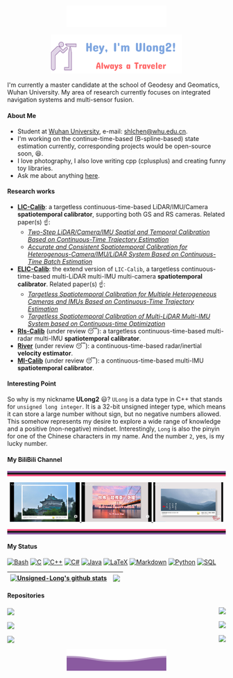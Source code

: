 <p align="center">
        <img src="./img/wave.svg" alt="Github Stats" />
</p>

<p align="center">
<a href="https://github.com/Unsigned-Long">
<img width="60%" alt="Hello, I'm Ulong2!" src="./img/me.png" />
</a>
</p> 
I'm currently a master candidate at the school of Geodesy and Geomatics, Wuhan University. My area of research currently focuses on integrated navigation systems and multi-sensor fusion.

#### About Me

- Student at [Wuhan University](https://www.whu.edu.cn/), e-mail: shlchen@whu.edu.cn.
- I'm working on the continue-time-based (B-spline-based) state estimation currently, corresponding projects would be open-source soon, :laughing:.
- I love photography, I also love writing cpp (cplusplus) and creating funny toy libraries.
- Ask me about anything [here](https://github.com/Unsigned-Long/Unsigned-Long/issues).

#### Research works

- [**LIC-Calib**](https://github.com/Unsigned-Long/LIC-Calib): a targetless continuous-time-based LiDAR/IMU/Camera **spatiotemporal calibrator**, supporting both GS and RS cameras. Related paper(s) :point_up:: 
  - [*Two-Step LiDAR/Camera/IMU Spatial and Temporal Calibration Based on Continuous-Time Trajectory Estimation*](https://ieeexplore.ieee.org/document/10113826)
  -  [*Accurate and Consistent Spatiotemporal Calibration for Heterogenous-Camera/IMU/LiDAR System Based on Continuous-Time Batch Estimation*](https://ieeexplore.ieee.org/document/10288412)
- [**ELIC-Calib**](https://github.com/Unsigned-Long/ELIC-Calib): the extend version of `LIC-Calib`, a targetless continuous-time-based multi-LiDAR multi-IMU multi-camera **spatiotemporal calibrator**. Related paper(s) :point_up::
  - [*Targetless Spatiotemporal Calibration for Multiple Heterogeneous Cameras and IMUs Based on Continuous-Time Trajectory Estimation*](https://ieeexplore.ieee.org/document/10301598)
  - [*Targetless Spatiotemporal Calibration of Multi-LiDAR Multi-IMU System based on Continuous-time Optimization*](https://ieeexplore.ieee.org/document/10443246/authors#authors)
- [**RIs-Calib**](https://github.com/Unsigned-Long/RIs-Calib) (under review :sleeping:): a targetless continuous-time-based multi-radar multi-IMU **spatiotemporal calibrator**.
- [**River**](https://github.com/Unsigned-Long/River.git) (under review :sleeping:): a continuous-time-based radar/inertial **velocity estimator**.
- [**MI-Calib**](https://github.com/Unsigned-Long/MI-Calib.git) (under review :sleeping:): a continuous-time-based multi-IMU **spatiotemporal calibrator**.

#### Interesting Point

So why is my nickname **ULong2** :smiley:? `ULong` is a data type in C++ that stands for `unsigned long integer`. It is a 32-bit unsigned integer type, which means it can store a large number without sign, but no negative numbers allowed. This somehow represents my desire to explore a wide range of knowledge and a positive (non-negative) mindset. Interestingly, `Long` is also the pinyin for one of the Chinese characters in my name. And the number `2`, yes, is my lucky number.

#### My BiliBili Channel

<hr style=" height:4px;border:none;border-top:4px solid #8a589f;border-bottom:4px solid #f34b7d;" />

<div align=center>
<a href="https://www.bilibili.com/video/BV1k14y1Q7rX/?spm_id_from=333.999.0.0&vd_source=87245258ec5029cca67d77cef1a6201d">
    <img src="img/video1.jpg" alt="Photography Sharing" width='32%'/>
</a>
<a href="https://www.bilibili.com/video/BV1WN411v7r7/?spm_id_from=333.999.0.0&vd_source=87245258ec5029cca67d77cef1a6201d">
    <img src="img/video2.jpg" alt="Photography Sharing" width='32%'/>
</a>
<a href="https://www.bilibili.com/video/BV1fu4y1B7Ha/?spm_id_from=333.999.0.0&vd_source=87245258ec5029cca67d77cef1a6201d">
    <img src="img/video3.jpg" alt="Photography Sharing" width='32%'/>
</a>
</div>

<hr style=" height:4px;border:none;border-top:4px solid #f34b7d;border-bottom:4px solid #8a589f;" />

#### My Status

 <p>
      <a href="https://github.com/search?q=user%3ADenverCoder1+language%3Abash"><img alt="Bash" src="https://img.shields.io/badge/Bash-121011.svg?logo=gnu-bash&logoColor=white"></a>
      <a href="https://github.com/search?q=user%3ADenverCoder1+language%3Ac"><img alt="C" src="https://custom-icon-badges.demolab.com/badge/C-03599C.svg?logo=c-in-hexagon&logoColor=white"></a>
      <a href="https://github.com/search?q=user%3ADenverCoder1+language%3Acpp"><img alt="C++" src="https://custom-icon-badges.demolab.com/badge/C++-9C033A.svg?logo=cpp2&logoColor=white"></a>
      <a href="https://github.com/search?q=user%3ADenverCoder1+language%3Acsharp"><img alt="C#" src="https://custom-icon-badges.demolab.com/badge/C%23-68217A.svg?logo=cs2&logoColor=white"></a>
      <a href="https://github.com/search?q=user%3ADenverCoder1+language%3Ajava"><img alt="Java" src="https://custom-icon-badges.demolab.com/badge/Java-007396.svg?logo=java&logoColor=white"></a>
      <a href="https://github.com/search?q=user%3ADenverCoder1+language%3Atex"><img alt="LaTeX" src="https://img.shields.io/badge/LaTeX-008080.svg?logo=LaTeX&logoColor=white"></a>
      <a href="https://github.com/search?q=user%3ADenverCoder1+language%3Amarkdown"><img alt="Markdown" src="https://img.shields.io/badge/Markdown-000000.svg?logo=markdown&logoColor=white"></a>
      <a href="https://github.com/search?q=user%3ADenverCoder1+language%3Apython"><img alt="Python" src="https://img.shields.io/badge/Python-14354C.svg?logo=python&logoColor=white"></a>
      <a href="https://github.com/search?q=user%3ADenverCoder1+language%3Asql"><img alt="SQL" src="https://custom-icon-badges.demolab.com/badge/SQL-025E8C.svg?logo=database&logoColor=white"></a>
 </p>

| <a href="https://github.com/Unsigned-Long"><img align="center" src="https://github-readme-stats-unsigned-long.vercel.app/api?username=Unsigned-Long&show_icons=true&include_all_commits=true&theme=buefy&hide_border=true" alt="Unsigned-Long's github stats" /></a> | <a href="https://github.com/Unsigned-Long"><img align="center" src="https://github-readme-stats-unsigned-long.vercel.app/api/top-langs/?username=Unsigned-Long&layout=compact&theme=buefy&hide_border=true" /></a> |
| ------------- | ------------- |

#### Repositories

 <a href="https://github.com/Unsigned-Long/CSV-Handler"><img align="center" src="https://github-readme-stats-unsigned-long.vercel.app/api/pin/?username=Unsigned-Long&repo=CSV-Handler&theme=buefy" /></a>  <a href="https://github.com/Unsigned-Long/CTraj"><img align="right" src="https://github-readme-stats-unsigned-long.vercel.app/api/pin/?username=Unsigned-Long&repo=CTraj&theme=buefy" /></a> 

 <a href="https://github.com/Unsigned-Long/flags"><img align="center" src="https://github-readme-stats-unsigned-long.vercel.app/api/pin/?username=Unsigned-Long&repo=flags&theme=buefy" /></a>  <a href="https://github.com/Unsigned-Long/slam-tricks"><img align="right" src="https://github-readme-stats-unsigned-long.vercel.app/api/pin/?username=Unsigned-Long&repo=slam-tricks&theme=buefy" /></a> 

 <a href="https://github.com/Unsigned-Long/Timer"><img align="center" src="https://github-readme-stats-unsigned-long.vercel.app/api/pin/?username=Unsigned-Long&repo=Timer&theme=buefy" /></a>  <a href="https://github.com/Unsigned-Long/tiny-viewer"><img align="right" src="https://github-readme-stats-unsigned-long.vercel.app/api/pin/?username=Unsigned-Long&repo=tiny-viewer&theme=buefy" /></a> 


<p align="center">
        <img src="./img/wave2.svg" alt="Github Stats" />
</p>
